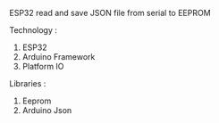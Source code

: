 ESP32 read and save JSON file from serial to EEPROM 

Technology :
1. ESP32
2. Arduino Framework
3. Platform IO


Libraries :
1. Eeprom
2. Arduino Json 